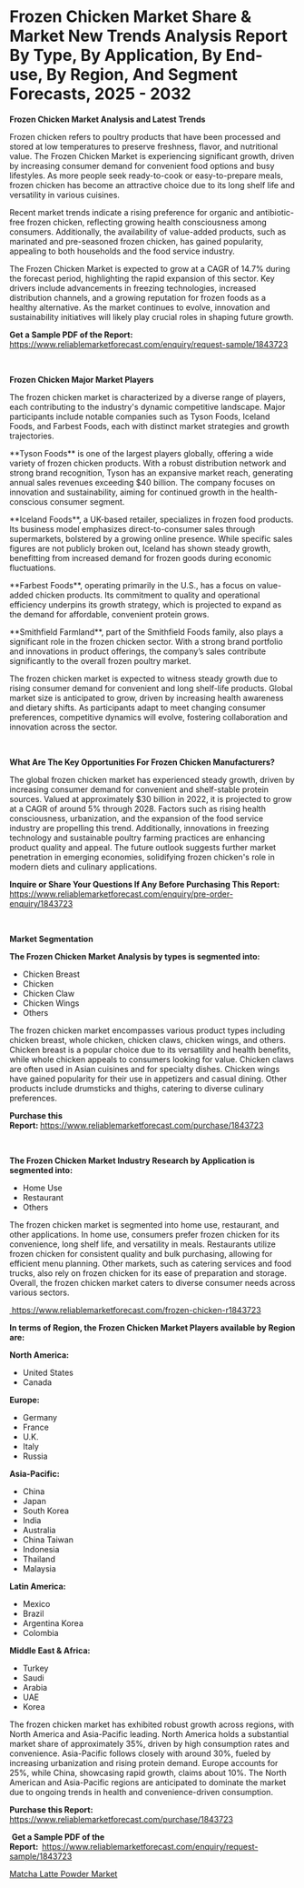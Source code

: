 <p><h1>Frozen Chicken Market Share & Market New Trends Analysis Report By Type, By Application, By End-use, By Region, And Segment Forecasts, 2025 - 2032</h1></p><p><strong>Frozen Chicken Market Analysis and Latest Trends</strong></p>
<p><p>Frozen chicken refers to poultry products that have been processed and stored at low temperatures to preserve freshness, flavor, and nutritional value. The Frozen Chicken Market is experiencing significant growth, driven by increasing consumer demand for convenient food options and busy lifestyles. As more people seek ready-to-cook or easy-to-prepare meals, frozen chicken has become an attractive choice due to its long shelf life and versatility in various cuisines.</p><p>Recent market trends indicate a rising preference for organic and antibiotic-free frozen chicken, reflecting growing health consciousness among consumers. Additionally, the availability of value-added products, such as marinated and pre-seasoned frozen chicken, has gained popularity, appealing to both households and the food service industry.</p><p>The Frozen Chicken Market is expected to grow at a CAGR of 14.7% during the forecast period, highlighting the rapid expansion of this sector. Key drivers include advancements in freezing technologies, increased distribution channels, and a growing reputation for frozen foods as a healthy alternative. As the market continues to evolve, innovation and sustainability initiatives will likely play crucial roles in shaping future growth.</p></p>
<p><strong>Get a Sample PDF of the Report:&nbsp;</strong> <a href="https://www.reliablemarketforecast.com/enquiry/request-sample/1843723?utm_campaign=3096&utm_medium=2&utm_source=Github&utm_content=ia&utm_term=07042025&utm_id=frozen-chicken">https://www.reliablemarketforecast.com/enquiry/request-sample/1843723</a></p>
<p>&nbsp;</p>
<p><strong>Frozen Chicken Major Market Players</strong></p>
<p><p>The frozen chicken market is characterized by a diverse range of players, each contributing to the industry's dynamic competitive landscape. Major participants include notable companies such as Tyson Foods, Iceland Foods, and Farbest Foods, each with distinct market strategies and growth trajectories.</p><p>**Tyson Foods** is one of the largest players globally, offering a wide variety of frozen chicken products. With a robust distribution network and strong brand recognition, Tyson has an expansive market reach, generating annual sales revenues exceeding $40 billion. The company focuses on innovation and sustainability, aiming for continued growth in the health-conscious consumer segment.</p><p>**Iceland Foods**, a UK-based retailer, specializes in frozen food products. Its business model emphasizes direct-to-consumer sales through supermarkets, bolstered by a growing online presence. While specific sales figures are not publicly broken out, Iceland has shown steady growth, benefitting from increased demand for frozen goods during economic fluctuations.</p><p>**Farbest Foods**, operating primarily in the U.S., has a focus on value-added chicken products. Its commitment to quality and operational efficiency underpins its growth strategy, which is projected to expand as the demand for affordable, convenient protein grows.</p><p>**Smithfield Farmland**, part of the Smithfield Foods family, also plays a significant role in the frozen chicken sector. With a strong brand portfolio and innovations in product offerings, the company’s sales contribute significantly to the overall frozen poultry market.</p><p>The frozen chicken market is expected to witness steady growth due to rising consumer demand for convenient and long shelf-life products. Global market size is anticipated to grow, driven by increasing health awareness and dietary shifts. As participants adapt to meet changing consumer preferences, competitive dynamics will evolve, fostering collaboration and innovation across the sector.</p></p>
<p>&nbsp;</p>
<p><strong>What Are The Key Opportunities For Frozen Chicken Manufacturers?</strong></p>
<p><p>The global frozen chicken market has experienced steady growth, driven by increasing consumer demand for convenient and shelf-stable protein sources. Valued at approximately $30 billion in 2022, it is projected to grow at a CAGR of around 5% through 2028. Factors such as rising health consciousness, urbanization, and the expansion of the food service industry are propelling this trend. Additionally, innovations in freezing technology and sustainable poultry farming practices are enhancing product quality and appeal. The future outlook suggests further market penetration in emerging economies, solidifying frozen chicken's role in modern diets and culinary applications.</p></p>
<p><strong>Inquire or Share Your Questions If Any Before Purchasing This Report:</strong> <a href="https://www.reliablemarketforecast.com/enquiry/pre-order-enquiry/1843723?utm_campaign=3096&utm_medium=2&utm_source=Github&utm_content=ia&utm_term=07042025&utm_id=frozen-chicken">https://www.reliablemarketforecast.com/enquiry/pre-order-enquiry/1843723</a></p>
<p>&nbsp;</p>
<p><strong>Market Segmentation</strong></p>
<p><strong>The Frozen Chicken Market Analysis by types is segmented into:</strong></p>
<p><ul><li>Chicken Breast</li><li>Chicken</li><li>Chicken Claw</li><li>Chicken Wings</li><li>Others</li></ul></p>
<p><p>The frozen chicken market encompasses various product types including chicken breast, whole chicken, chicken claws, chicken wings, and others. Chicken breast is a popular choice due to its versatility and health benefits, while whole chicken appeals to consumers looking for value. Chicken claws are often used in Asian cuisines and for specialty dishes. Chicken wings have gained popularity for their use in appetizers and casual dining. Other products include drumsticks and thighs, catering to diverse culinary preferences.</p></p>
<p><strong>Purchase this Report:&nbsp;</strong><a href="https://www.reliablemarketforecast.com/purchase/1843723?utm_campaign=3096&utm_medium=2&utm_source=Github&utm_content=ia&utm_term=07042025&utm_id=frozen-chicken">https://www.reliablemarketforecast.com/purchase/1843723</a></p>
<p>&nbsp;</p>
<p><strong>The Frozen Chicken Market Industry Research by Application is segmented into:</strong></p>
<p><ul><li>Home Use</li><li>Restaurant</li><li>Others</li></ul></p>
<p><p>The frozen chicken market is segmented into home use, restaurant, and other applications. In home use, consumers prefer frozen chicken for its convenience, long shelf life, and versatility in meals. Restaurants utilize frozen chicken for consistent quality and bulk purchasing, allowing for efficient menu planning. Other markets, such as catering services and food trucks, also rely on frozen chicken for its ease of preparation and storage. Overall, the frozen chicken market caters to diverse consumer needs across various sectors.</p></p>
<p><a href="https://www.reliablemarketforecast.com/frozen-chicken-r1843723?utm_campaign=3096&utm_medium=2&utm_source=Github&utm_content=ia&utm_term=07042025&utm_id=frozen-chicken">&nbsp;https://www.reliablemarketforecast.com/frozen-chicken-r1843723</a></p>
<p><strong>In terms of Region, the Frozen Chicken Market Players available by Region are:</strong></p>
<p>
    <p> <strong> North America: </strong>
        <ul>
            <li>United States</li>
            <li>Canada</li>
        </ul>
        </p> 
    <p> <strong> Europe: </strong>
        <ul>
            <li>Germany</li>
            <li>France</li>
            <li>U.K.</li>
            <li>Italy</li>
            <li>Russia</li>
        </ul>
        </p> 
    <p> <strong> Asia-Pacific: </strong>
        <ul>
            <li>China</li>
            <li>Japan</li>
            <li>South Korea</li>
            <li>India</li>
            <li>Australia</li>
            <li>China Taiwan</li>
            <li>Indonesia</li>
            <li>Thailand</li>
            <li>Malaysia</li>
        </ul>
        </p> 
    <p> <strong> Latin America: </strong>
        <ul>
            <li>Mexico</li>
            <li>Brazil</li>
            <li>Argentina Korea</li>
            <li>Colombia</li>
        </ul>
        </p> 
    <p> <strong> Middle East & Africa: </strong>
        <ul>
            <li>Turkey</li>
            <li>Saudi</li>
            <li>Arabia</li>
            <li>UAE</li>
            <li>Korea</li>
        </ul>
    </p>
    </p>
<p><p>The frozen chicken market has exhibited robust growth across regions, with North America and Asia-Pacific leading. North America holds a substantial market share of approximately 35%, driven by high consumption rates and convenience. Asia-Pacific follows closely with around 30%, fueled by increasing urbanization and rising protein demand. Europe accounts for 25%, while China, showcasing rapid growth, claims about 10%. The North American and Asia-Pacific regions are anticipated to dominate the market due to ongoing trends in health and convenience-driven consumption.</p></p>
<p><strong>Purchase this Report: </strong><a href="https://www.reliablemarketforecast.com/purchase/1843723?utm_campaign=3096&utm_medium=2&utm_source=Github&utm_content=ia&utm_term=07042025&utm_id=frozen-chicken">https://www.reliablemarketforecast.com/purchase/1843723</a></p>
<p>&nbsp;<strong>Get a Sample PDF of the Report:&nbsp;&nbsp;</strong><a href="https://www.reliablemarketforecast.com/enquiry/request-sample/1843723?utm_campaign=3096&utm_medium=2&utm_source=Github&utm_content=ia&utm_term=07042025&utm_id=frozen-chicken">https://www.reliablemarketforecast.com/enquiry/request-sample/1843723</a></p>
<p><strong></strong></p>
<p><p><a href="https://github.com/nibbsmantji/Market-Research-Report-List-1/blob/main/matcha-latte-powder-market.md?utm_campaign=3096&utm_medium=2&utm_source=Github&utm_content=ia&utm_term=07042025&utm_id=frozen-chicken">Matcha Latte Powder Market</a></p></p>